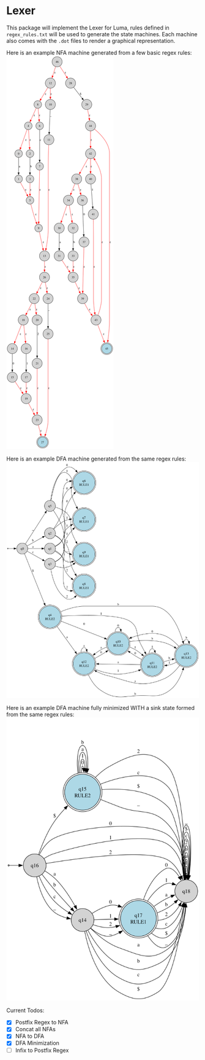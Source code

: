 # Lexer

This package will implement the Lexer for Luma, rules defined in `regex_rules.txt` will be used to generate the state machines.
Each machine also comes with the `.dot` files to render a graphical representation.

Here is an example NFA machine generated from a few basic regex rules: ![Generated NFA](nfa_merged.svg)

Here is an example DFA machine generated from the same regex rules: ![Generated DFA](dfa.svg)

Here is an example DFA machine fully minimized WITH a sink state formed from the same regex rules: ![Minimized DFA](minimized_dfa.svg)

Current Todos:

- [x] Postfix Regex to NFA
- [x] Concat all NFAs
- [x] NFA to DFA
- [x] DFA Minimization
- [ ] Infix to Postfix Regex
